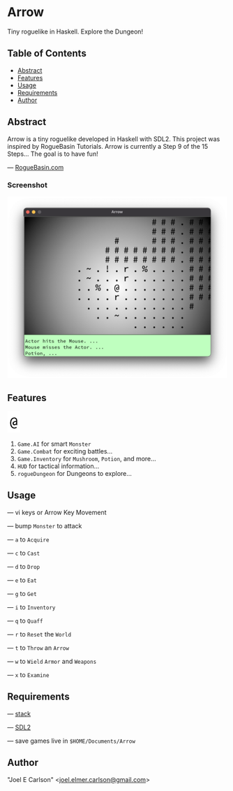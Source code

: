 # Arrow

Tiny roguelike in Haskell. Explore the Dungeon!

## Table of Contents
- [Abstract](#Abstract)
- [Features](#Features)
- [Usage](#Usage)
- [Requirements](#Requirements)
- [Author](#Author)


## Abstract
Arrow is a tiny roguelike developed in Haskell with SDL2. This
project was inspired by RogueBasin Tutorials. Arrow is currently a
Step 9 of the 15 Steps... The goal is to have fun!

&mdash; [RogueBasin.com](http://www.roguebasin.com/index.php/How_to_Write_a_Roguelike_in_15_Steps)

### Screenshot
![Screenshot.png](images/Screenshot.png)

## Features
![Hero.png](images/Hero.png)

1. `Game.AI` for smart `Monster`
1. `Game.Combat` for exciting battles...
1. `Game.Inventory` for `Mushroom`, `Potion`, and more...
1. `HUD` for tactical information...
1. `rogueDungeon` for Dungeons to explore...

## Usage
&mdash; vi keys or Arrow Key Movement

&mdash; bump `Monster` to attack

&mdash; `a` to `Acquire`

&mdash; `c` to `Cast`

&mdash; `d` to `Drop`

&mdash; `e` to `Eat`

&mdash; `g` to `Get`

&mdash; `i` to `Inventory`

&mdash; `q` to `Quaff`

&mdash; `r` to `Reset` the `World`

&mdash; `t` to `Throw` an `Arrow`

&mdash; `w` to `Wield` `Armor` and `Weapons`

&mdash; `x` to `Examine`


## Requirements
&mdash; [stack](https://haskellstack.org/)

&mdash; [SDL2](https://libsdl.org/)

&mdash; save games live in ```$HOME/Documents/Arrow```


## Author
"Joel E Carlson" &lt;joel.elmer.carlson@gmail.com&gt;
